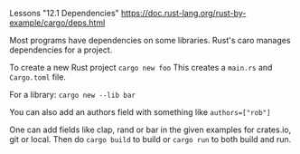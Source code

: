 Lessons "12.1 Dependencies"
https://doc.rust-lang.org/rust-by-example/cargo/deps.html

Most programs have dependencies on some libraries. Rust's caro manages dependencies for a project.

To create a new Rust project
`cargo new foo`
This creates a `main.rs` and `Cargo.toml` file.

For a library:
`cargo new --lib bar`

You can also add an authors field with something like `authors=["rob"]`

One can add fields like clap, rand or bar in the given examples for crates.io, git or local.
Then do `cargo build` to build or `cargo run` to both build and run.